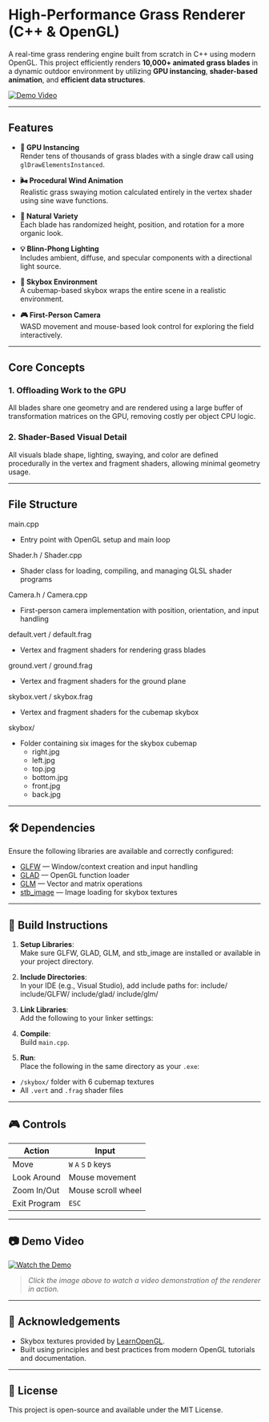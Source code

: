 # High-Performance Grass Renderer (C++ & OpenGL)

A real-time grass rendering engine built from scratch in C++ using modern OpenGL. This project efficiently renders **10,000+ animated grass blades** in a dynamic outdoor environment by utilizing **GPU instancing**, **shader-based animation**, and **efficient data structures**.

[![Demo Video](https://img.youtube.com/vi/f18c91YjxJQ/0.jpg)](https://youtu.be/f18c91YjxJQ)

---

##  Features

- **🚀 GPU Instancing**  
  Render tens of thousands of grass blades with a single draw call using `glDrawElementsInstanced`.

- **🌬️ Procedural Wind Animation**  
  Realistic grass swaying motion calculated entirely in the vertex shader using sine wave functions.

- **🌱 Natural Variety**  
  Each blade has randomized height, position, and rotation for a more organic look.

- **💡 Blinn-Phong Lighting**  
  Includes ambient, diffuse, and specular components with a directional light source.

- **🌌 Skybox Environment**  
  A cubemap-based skybox wraps the entire scene in a realistic environment.

- **🎮 First-Person Camera**  
  WASD movement and mouse-based look control for exploring the field interactively.

---

## Core Concepts

### 1. Offloading Work to the GPU  
All blades share one geometry and are rendered using a large buffer of transformation matrices on the GPU, removing costly per object CPU logic.

### 2. Shader-Based Visual Detail  
All visuals blade shape, lighting, swaying, and color are defined procedurally in the vertex and fragment shaders, allowing minimal geometry usage.

---

## File Structure

main.cpp  
- Entry point with OpenGL setup and main loop

Shader.h / Shader.cpp  
- Shader class for loading, compiling, and managing GLSL shader programs

Camera.h / Camera.cpp  
- First-person camera implementation with position, orientation, and input handling

default.vert / default.frag  
- Vertex and fragment shaders for rendering grass blades

ground.vert / ground.frag  
- Vertex and fragment shaders for the ground plane

skybox.vert / skybox.frag  
- Vertex and fragment shaders for the cubemap skybox

skybox/  
- Folder containing six images for the skybox cubemap  
  - right.jpg  
  - left.jpg  
  - top.jpg  
  - bottom.jpg  
  - front.jpg  
  - back.jpg



---

## 🛠️ Dependencies

Ensure the following libraries are available and correctly configured:

- [GLFW](https://www.glfw.org/) — Window/context creation and input handling  
- [GLAD](https://glad.dav1d.de/) — OpenGL function loader  
- [GLM](https://github.com/g-truc/glm) — Vector and matrix operations  
- [stb_image](https://github.com/nothings/stb) — Image loading for skybox textures

---

## 🧰 Build Instructions

1. **Setup Libraries**:  
   Make sure GLFW, GLAD, GLM, and stb_image are installed or available in your project directory.

2. **Include Directories**:  
   In your IDE (e.g., Visual Studio), add include paths for:
include/
include/GLFW/
include/glad/
include/glm/


3. **Link Libraries**:  
Add the following to your linker settings:



4. **Compile**:  
Build `main.cpp`.

5. **Run**:  
Place the following in the same directory as your `.exe`:
- `/skybox/` folder with 6 cubemap textures  
- All `.vert` and `.frag` shader files

---

## 🎮 Controls

| Action        | Input                |
|---------------|----------------------|
| Move          | `W` `A` `S` `D` keys |
| Look Around   | Mouse movement       |
| Zoom In/Out   | Mouse scroll wheel   |
| Exit Program  | `ESC`                |

---

## 📷 Demo Video

[![Watch the Demo](https://img.youtube.com/vi/f18c91YjxJQ/0.jpg)](https://youtu.be/f18c91YjxJQ)

> *Click the image above to watch a video demonstration of the renderer in action.*

---

## 🙏 Acknowledgements

- Skybox textures provided by [LearnOpenGL](https://learnopengl.com/).  
- Built using principles and best practices from modern OpenGL tutorials and documentation.

---

## 📜 License

This project is open-source and available under the MIT License.


